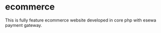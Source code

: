 # ecommerce
This is fully feature ecommerce website developed in core php with esewa payment gateway.
